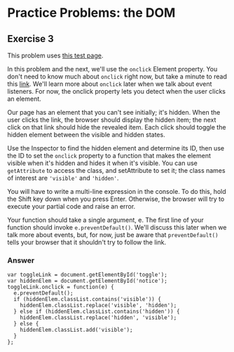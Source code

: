 # Practice Problems: the DOM

## Exercise 3

This problem uses [this test page](http://d186loudes4jlv.cloudfront.net/fe2/exercises_objects_and_dom/dom_assignment.html).

In this problem and the next, we'll use the `onclick` Element property. You don't need to know much about `onclick` right now, but take a minute to read this [link](https://developer.mozilla.org/en-US/docs/Web/API/GlobalEventHandlers/onclick). We'll learn more about `onclick` later when we talk about event listeners. For now, the onclick property lets you detect when the user clicks an element.

Our page has an element that you can't see initially; it's hidden. When the user clicks the link, the browser should display the hidden item; the next click on that link should hide the revealed item. Each click should toggle the hidden element between the visible and hidden states.

Use the Inspector to find the hidden element and determine its ID, then use the ID to set the `onclick` property to a function that makes the element visible when it's hidden and hides it when it's visible. You can use `getAttribute` to access the class, and setAttribute to set it; the class names of interest are `'visible'` and `'hidden'`.

You will have to write a multi-line expression in the console. To do this, hold the Shift key down when you press Enter. Otherwise, the browser will try to execute your partial code and raise an error.

Your function should take a single argument, e. The first line of your function should invoke `e.preventDefault()`. We'll discuss this later when we talk more about events, but, for now, just be aware that `preventDefault()` tells your browser that it shouldn't try to follow the link.

### Answer

```
var toggleLink = document.getElementById('toggle');
var hiddenElem = document.getElementById('notice');
toggleLink.onclick = function(e) {
  e.preventDefault();
  if (hiddenElem.classList.contains('visible')) {
    hiddenElem.classList.replace('visible', 'hidden');
  } else if (hiddenElem.classList.contains('hidden')) {
    hiddenElem.classList.replace('hidden', 'visible');
  } else {
    hiddenElem.classList.add('visible');
  }
};
```
